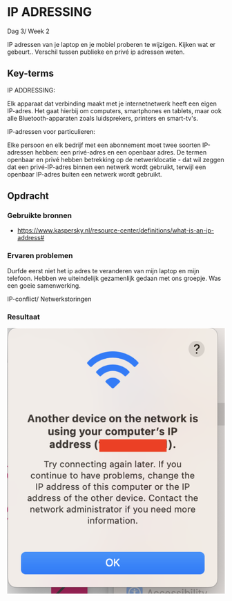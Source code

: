 # IP ADRESSING

Dag 3/ Week 2

IP adressen van je laptop en je mobiel proberen te wijzigen. Kijken wat er gebeurt..
Verschil tussen publieke en privé ip adressen weten. 

## Key-terms

IP ADDRESSING:

Elk apparaat dat verbinding maakt met je internetnetwerk heeft een eigen IP-adres. Het gaat hierbij om computers, smartphones en tablets, maar ook alle Bluetooth-apparaten zoals luidsprekers, printers en smart-tv's.

IP-adressen voor particulieren:

Elke persoon en elk bedrijf met een abonnement moet twee soorten IP-adressen hebben: een privé-adres en een openbaar adres. De termen openbaar en privé hebben betrekking op de netwerklocatie - dat wil zeggen dat een privé-IP-adres binnen een netwerk wordt gebruikt, terwijl een openbaar IP-adres buiten een netwerk wordt gebruikt.


## Opdracht
### Gebruikte bronnen
- https://www.kaspersky.nl/resource-center/definitions/what-is-an-ip-address#


### Ervaren problemen
Durfde eerst niet het ip adres te veranderen van mijn laptop en mijn telefoon. Hebben we uiteindelijk gezamenlijk gedaan met ons groepje. Was een goeie samenwerking.

IP-conflict/ Netwerkstoringen


### Resultaat

![Alt text](<../00_includes/IP adres iphone versus laptop.png>)

